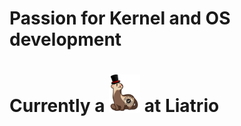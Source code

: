 # Passion for Kernel and OS development
# Currently a <img src="images/quality_ferrets.png" alt="quality ferret" width="50"/> at Liatrio

